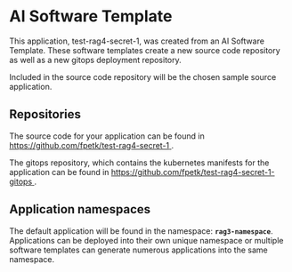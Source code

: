 # AI Software Template

This application, test-rag4-secret-1, was created from an AI Software Template. These software templates create a new source code repository as well as a new gitops deployment repository.

Included in the source code repository will be the chosen sample source application.

## Repositories

The source code for your application can be found in [https://github.com/fpetk/test-rag4-secret-1 ](https://github.com/fpetk/test-rag4-secret-1 ).
 
The gitops repository, which contains the kubernetes manifests for the application can be found in 
[https://github.com/fpetk/test-rag4-secret-1-gitops ](https://github.com/fpetk/test-rag4-secret-1-gitops ). 

## Application namespaces 

The default application will be found in the namespace: **`rag3-namespace`**. Applications can be deployed into their own unique namespace or multiple software templates can generate numerous applications into the same namespace.